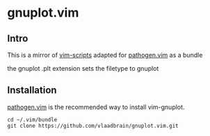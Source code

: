 gnuplot.vim
===========

Intro
-----

This is a mirror of [vim-scripts](http://www.vim.org/scripts/script.php?script_id=1737)
adapted for [pathogen.vim](https://github.com/tpope/vim-pathogen) as a bundle

the gnuplot .plt extension sets the filetype to gnuplot

Installation
------------

[pathogen.vim](https://github.com/tpope/vim-pathogen) is the recommended way to install vim-gnuplot.

    cd ~/.vim/bundle
    git clone https://github.com/vlaadbrain/gnuplot.vim.git
